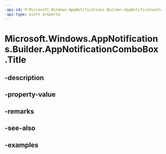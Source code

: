 ```yaml
---
-api-id: P:Microsoft.Windows.AppNotifications.Builder.AppNotificationComboBox.Title
-api-type: winrt property
---
```


# Microsoft.Windows.AppNotifications.Builder.AppNotificationComboBox.Title

<!--
public string Title { get; set; }
-->


## -description

## -property-value

## -remarks

## -see-also

## -examples


